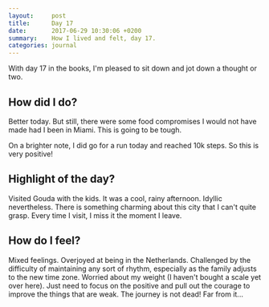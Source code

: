 ```yaml
---
layout:     post
title:      Day 17
date:       2017-06-29 10:30:06 +0200
summary:    How I lived and felt, day 17.
categories: journal
---
```


With day 17 in the books, I'm pleased to sit down and jot down a thought or two.

## How did I do?

Better today. But still, there were some food compromises I would not have made had I been in Miami. This is going to be tough.

On a brighter note, I did go for a run today and reached 10k steps. So this is very positive!

## Highlight of the day?

Visited Gouda with the kids. It was a cool, rainy afternoon. Idyllic nevertheless. There is something charming about this city that I can't quite grasp. Every time I visit, I miss it the moment I leave.

## How do I feel?

Mixed feelings. Overjoyed at being in the Netherlands. Challenged by the difficulty of maintaining any sort of rhythm, especially as the family adjusts to the new time zone. Worried about my weight (I haven't bought a scale yet over here). Just need to focus on the positive and pull out the courage to improve the things that are weak. The journey is not dead! Far from it...
